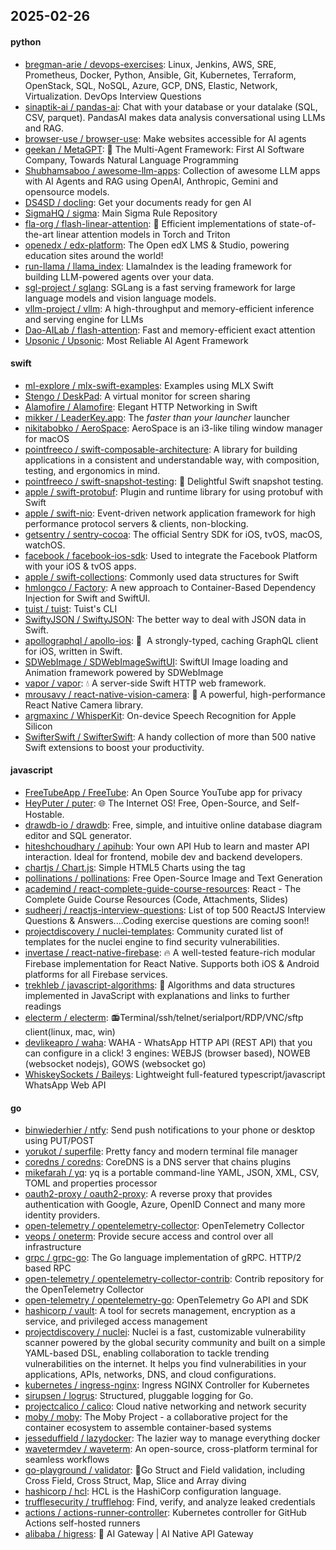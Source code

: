 ## 2025-02-26

#### python
* [bregman-arie / devops-exercises](https://github.com/bregman-arie/devops-exercises): Linux, Jenkins, AWS, SRE, Prometheus, Docker, Python, Ansible, Git, Kubernetes, Terraform, OpenStack, SQL, NoSQL, Azure, GCP, DNS, Elastic, Network, Virtualization. DevOps Interview Questions
* [sinaptik-ai / pandas-ai](https://github.com/sinaptik-ai/pandas-ai): Chat with your database or your datalake (SQL, CSV, parquet). PandasAI makes data analysis conversational using LLMs and RAG.
* [browser-use / browser-use](https://github.com/browser-use/browser-use): Make websites accessible for AI agents
* [geekan / MetaGPT](https://github.com/geekan/MetaGPT): 🌟 The Multi-Agent Framework: First AI Software Company, Towards Natural Language Programming
* [Shubhamsaboo / awesome-llm-apps](https://github.com/Shubhamsaboo/awesome-llm-apps): Collection of awesome LLM apps with AI Agents and RAG using OpenAI, Anthropic, Gemini and opensource models.
* [DS4SD / docling](https://github.com/DS4SD/docling): Get your documents ready for gen AI
* [SigmaHQ / sigma](https://github.com/SigmaHQ/sigma): Main Sigma Rule Repository
* [fla-org / flash-linear-attention](https://github.com/fla-org/flash-linear-attention): 🚀 Efficient implementations of state-of-the-art linear attention models in Torch and Triton
* [openedx / edx-platform](https://github.com/openedx/edx-platform): The Open edX LMS & Studio, powering education sites around the world!
* [run-llama / llama_index](https://github.com/run-llama/llama_index): LlamaIndex is the leading framework for building LLM-powered agents over your data.
* [sgl-project / sglang](https://github.com/sgl-project/sglang): SGLang is a fast serving framework for large language models and vision language models.
* [vllm-project / vllm](https://github.com/vllm-project/vllm): A high-throughput and memory-efficient inference and serving engine for LLMs
* [Dao-AILab / flash-attention](https://github.com/Dao-AILab/flash-attention): Fast and memory-efficient exact attention
* [Upsonic / Upsonic](https://github.com/Upsonic/Upsonic): Most Reliable AI Agent Framework

#### swift
* [ml-explore / mlx-swift-examples](https://github.com/ml-explore/mlx-swift-examples): Examples using MLX Swift
* [Stengo / DeskPad](https://github.com/Stengo/DeskPad): A virtual monitor for screen sharing
* [Alamofire / Alamofire](https://github.com/Alamofire/Alamofire): Elegant HTTP Networking in Swift
* [mikker / LeaderKey.app](https://github.com/mikker/LeaderKey.app): The *faster than your launcher* launcher
* [nikitabobko / AeroSpace](https://github.com/nikitabobko/AeroSpace): AeroSpace is an i3-like tiling window manager for macOS
* [pointfreeco / swift-composable-architecture](https://github.com/pointfreeco/swift-composable-architecture): A library for building applications in a consistent and understandable way, with composition, testing, and ergonomics in mind.
* [pointfreeco / swift-snapshot-testing](https://github.com/pointfreeco/swift-snapshot-testing): 📸 Delightful Swift snapshot testing.
* [apple / swift-protobuf](https://github.com/apple/swift-protobuf): Plugin and runtime library for using protobuf with Swift
* [apple / swift-nio](https://github.com/apple/swift-nio): Event-driven network application framework for high performance protocol servers & clients, non-blocking.
* [getsentry / sentry-cocoa](https://github.com/getsentry/sentry-cocoa): The official Sentry SDK for iOS, tvOS, macOS, watchOS.
* [facebook / facebook-ios-sdk](https://github.com/facebook/facebook-ios-sdk): Used to integrate the Facebook Platform with your iOS & tvOS apps.
* [apple / swift-collections](https://github.com/apple/swift-collections): Commonly used data structures for Swift
* [hmlongco / Factory](https://github.com/hmlongco/Factory): A new approach to Container-Based Dependency Injection for Swift and SwiftUI.
* [tuist / tuist](https://github.com/tuist/tuist): Tuist's CLI
* [SwiftyJSON / SwiftyJSON](https://github.com/SwiftyJSON/SwiftyJSON): The better way to deal with JSON data in Swift.
* [apollographql / apollo-ios](https://github.com/apollographql/apollo-ios): 📱  A strongly-typed, caching GraphQL client for iOS, written in Swift.
* [SDWebImage / SDWebImageSwiftUI](https://github.com/SDWebImage/SDWebImageSwiftUI): SwiftUI Image loading and Animation framework powered by SDWebImage
* [vapor / vapor](https://github.com/vapor/vapor): 💧 A server-side Swift HTTP web framework.
* [mrousavy / react-native-vision-camera](https://github.com/mrousavy/react-native-vision-camera): 📸 A powerful, high-performance React Native Camera library.
* [argmaxinc / WhisperKit](https://github.com/argmaxinc/WhisperKit): On-device Speech Recognition for Apple Silicon
* [SwifterSwift / SwifterSwift](https://github.com/SwifterSwift/SwifterSwift): A handy collection of more than 500 native Swift extensions to boost your productivity.

#### javascript
* [FreeTubeApp / FreeTube](https://github.com/FreeTubeApp/FreeTube): An Open Source YouTube app for privacy
* [HeyPuter / puter](https://github.com/HeyPuter/puter): 🌐 The Internet OS! Free, Open-Source, and Self-Hostable.
* [drawdb-io / drawdb](https://github.com/drawdb-io/drawdb): Free, simple, and intuitive online database diagram editor and SQL generator.
* [hiteshchoudhary / apihub](https://github.com/hiteshchoudhary/apihub): Your own API Hub to learn and master API interaction. Ideal for frontend, mobile dev and backend developers.
* [chartjs / Chart.js](https://github.com/chartjs/Chart.js): Simple HTML5 Charts using the <canvas> tag
* [pollinations / pollinations](https://github.com/pollinations/pollinations): Free Open-Source Image and Text Generation
* [academind / react-complete-guide-course-resources](https://github.com/academind/react-complete-guide-course-resources): React - The Complete Guide Course Resources (Code, Attachments, Slides)
* [sudheerj / reactjs-interview-questions](https://github.com/sudheerj/reactjs-interview-questions): List of top 500 ReactJS Interview Questions & Answers....Coding exercise questions are coming soon!!
* [projectdiscovery / nuclei-templates](https://github.com/projectdiscovery/nuclei-templates): Community curated list of templates for the nuclei engine to find security vulnerabilities.
* [invertase / react-native-firebase](https://github.com/invertase/react-native-firebase): 🔥 A well-tested feature-rich modular Firebase implementation for React Native. Supports both iOS & Android platforms for all Firebase services.
* [trekhleb / javascript-algorithms](https://github.com/trekhleb/javascript-algorithms): 📝 Algorithms and data structures implemented in JavaScript with explanations and links to further readings
* [electerm / electerm](https://github.com/electerm/electerm): 📻Terminal/ssh/telnet/serialport/RDP/VNC/sftp client(linux, mac, win)
* [devlikeapro / waha](https://github.com/devlikeapro/waha): WAHA - WhatsApp HTTP API (REST API) that you can configure in a click! 3 engines: WEBJS (browser based), NOWEB (websocket nodejs), GOWS (websocket go)
* [WhiskeySockets / Baileys](https://github.com/WhiskeySockets/Baileys): Lightweight full-featured typescript/javascript WhatsApp Web API

#### go
* [binwiederhier / ntfy](https://github.com/binwiederhier/ntfy): Send push notifications to your phone or desktop using PUT/POST
* [yorukot / superfile](https://github.com/yorukot/superfile): Pretty fancy and modern terminal file manager
* [coredns / coredns](https://github.com/coredns/coredns): CoreDNS is a DNS server that chains plugins
* [mikefarah / yq](https://github.com/mikefarah/yq): yq is a portable command-line YAML, JSON, XML, CSV, TOML and properties processor
* [oauth2-proxy / oauth2-proxy](https://github.com/oauth2-proxy/oauth2-proxy): A reverse proxy that provides authentication with Google, Azure, OpenID Connect and many more identity providers.
* [open-telemetry / opentelemetry-collector](https://github.com/open-telemetry/opentelemetry-collector): OpenTelemetry Collector
* [veops / oneterm](https://github.com/veops/oneterm): Provide secure access and control over all infrastructure
* [grpc / grpc-go](https://github.com/grpc/grpc-go): The Go language implementation of gRPC. HTTP/2 based RPC
* [open-telemetry / opentelemetry-collector-contrib](https://github.com/open-telemetry/opentelemetry-collector-contrib): Contrib repository for the OpenTelemetry Collector
* [open-telemetry / opentelemetry-go](https://github.com/open-telemetry/opentelemetry-go): OpenTelemetry Go API and SDK
* [hashicorp / vault](https://github.com/hashicorp/vault): A tool for secrets management, encryption as a service, and privileged access management
* [projectdiscovery / nuclei](https://github.com/projectdiscovery/nuclei): Nuclei is a fast, customizable vulnerability scanner powered by the global security community and built on a simple YAML-based DSL, enabling collaboration to tackle trending vulnerabilities on the internet. It helps you find vulnerabilities in your applications, APIs, networks, DNS, and cloud configurations.
* [kubernetes / ingress-nginx](https://github.com/kubernetes/ingress-nginx): Ingress NGINX Controller for Kubernetes
* [sirupsen / logrus](https://github.com/sirupsen/logrus): Structured, pluggable logging for Go.
* [projectcalico / calico](https://github.com/projectcalico/calico): Cloud native networking and network security
* [moby / moby](https://github.com/moby/moby): The Moby Project - a collaborative project for the container ecosystem to assemble container-based systems
* [jesseduffield / lazydocker](https://github.com/jesseduffield/lazydocker): The lazier way to manage everything docker
* [wavetermdev / waveterm](https://github.com/wavetermdev/waveterm): An open-source, cross-platform terminal for seamless workflows
* [go-playground / validator](https://github.com/go-playground/validator): 💯Go Struct and Field validation, including Cross Field, Cross Struct, Map, Slice and Array diving
* [hashicorp / hcl](https://github.com/hashicorp/hcl): HCL is the HashiCorp configuration language.
* [trufflesecurity / trufflehog](https://github.com/trufflesecurity/trufflehog): Find, verify, and analyze leaked credentials
* [actions / actions-runner-controller](https://github.com/actions/actions-runner-controller): Kubernetes controller for GitHub Actions self-hosted runners
* [alibaba / higress](https://github.com/alibaba/higress): 🤖 AI Gateway | AI Native API Gateway
